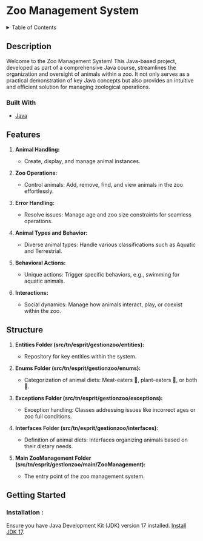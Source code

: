 # Zoo Management System

<!-- TABLE OF CONTENTS -->
<details>
  <summary>Table of Contents</summary>
  <ol>
    <li><a href="#description">Description</a>
      <ul>
        <li><a href="#built-with">Built With</a></li>
      </ul>
    </li>
    <li><a href="#features">Features</a></li>
    <li><a href="#structure">Structure</a></li>
    <li><a href="#getting-started">Getting Started</a>
      <ul>
        <li><a href="#installation">Installation</a></li>
      </ul>
    </li>
  </ol>
</details>

## Description  

Welcome to the Zoo Management System! This Java-based project, developed as part of a comprehensive Java course, streamlines the organization and oversight of animals within a zoo. It not only serves as a practical demonstration of key Java concepts but also provides an intuitive and efficient solution for managing zoological operations.

### Built With

* [Java](https://dev.java/)

## Features 

1. **Animal Handling:**
   - Create, display, and manage animal instances.

2. **Zoo Operations:**
   - Control animals: Add, remove, find, and view animals in the zoo effortlessly.

3. **Error Handling:**
   - Resolve issues: Manage age and zoo size constraints for seamless operations.

4. **Animal Types and Behavior:**
   - Diverse animal types: Handle various classifications such as Aquatic and Terrestrial.

5. **Behavioral Actions:**
   - Unique actions: Trigger specific behaviors, e.g., swimming for aquatic animals.

6. **Interactions:**
   - Social dynamics: Manage how animals interact, play, or coexist within the zoo.

## Structure 

1. **Entities Folder (src/tn/esprit/gestionzoo/entities):**
   - Repository for key entities within the system.

2. **Enums Folder (src/tn/esprit/gestionzoo/enums):**
   - Categorization of animal diets: Meat-eaters 🥩, plant-eaters 🌱, or both 🥕.

3. **Exceptions Folder (src/tn/esprit/gestionzoo/exceptions):**
   - Exception handling: Classes addressing issues like incorrect ages or zoo full conditions.

4. **Interfaces Folder (src/tn/esprit/gestionzoo/interfaces):**
   - Definition of animal diets: Interfaces organizing animals based on their dietary needs.

5. **Main ZooManagement Folder (src/tn/esprit/gestionzoo/main/ZooManagement):**
   - The entry point of the zoo management system.

## Getting Started  

### Installation :
Ensure you have Java Development Kit (JDK) version 17 installed.
[Install JDK 17](https://www.oracle.com/java/technologies/downloads/#java17).

